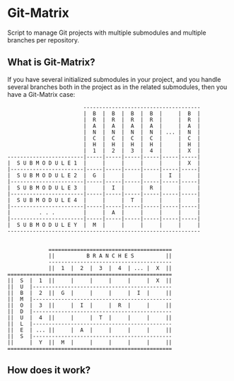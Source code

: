 # Git-Matrix

Script to manage Git projects with multiple submodules and multiple branches per repository.

## What is Git-Matrix?

If you have several initialized submodules in your project, and you handle several branches both in the project as in the related submodules, then you have a Git-Matrix case:

                            -------------------------------------
                            |  B  |  B  |  B  |  B  |     |  B  |
                            |  R  |  R  |  R  |  R  |     |  R  |
                            |  A  |  A  |  A  |  A  |     |  A  |
                            |  N  |  N  |  N  |  N  | ... |  N  |
                            |  C  |  C  |  C  |  C  |     |  C  |
                            |  H  |  H  |  H  |  H  |     |  H  |
                            |  1  |  2  |  3  |  4  |     |  X  |
    ------------------------|-----|-----|-----|-----|-----|-----|
    |  S U B M O D U L E 1  |     |     |     |     |     |  X  |
    |-----------------------|-----|-----|-----|-----|-----|-----|
    |  S U B M O D U L E 2  |  G  |     |     |     |  I  |     |
    |-----------------------|-----|-----|-----|-----|-----|-----|
    |  S U B M O D U L E 3  |     |  I  |     |  R  |     |     |
    |-----------------------|-----|-----|-----|-----|-----|-----|
    |  S U B M O D U L E 4  |     |     |  T  |     |     |     |
    |-----------------------|-----|-----|-----|-----|-----|-----|
    |         . . .         |     |  A  |     |     |     |     |
    |-----------------------|-----|-----|-----|-----|-----|-----|
    |  S U B M O D U L E Y  |  M  |     |     |     |     |     |
    -------------------------------------------------------------


                 =======================================
                 ||          B R A N C H E S          ||
                 ---------------------------------------
                 ||  1  |  2  |  3  |  4  | ... |  X  ||
    ====================================================
    ||  S  |  1  ||     |     |     |     |     |  X  ||
    ||  U  |--------------------------------------------
    ||  B  |  2  ||  G  |     |     |     |  I  |     ||
    ||  M  |--------------------------------------------
    ||  O  |  3  ||     |  I  |     |  R  |     |     ||
    ||  D  |--------------------------------------------
    ||  U  |  4  ||     |     |  T  |     |     |     ||
    ||  L  |--------------------------------------------
    ||  E  | ... ||     |  A  |     |     |     |     ||
    ||  S  |--------------------------------------------
    ||     |  Y  ||  M  |     |     |     |     |     ||
    ====================================================

## How does it work?
